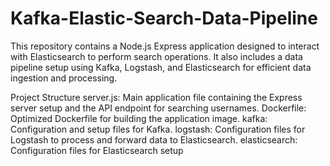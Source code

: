 # Kafka-Elastic-Search-Data-Pipeline
This repository contains a Node.js Express application designed to interact with Elasticsearch to perform search operations. It also includes a data pipeline setup using Kafka, Logstash, and Elasticsearch for efficient data ingestion and processing.

Project Structure
server.js: Main application file containing the Express server setup and the API endpoint for searching usernames.
Dockerfile: Optimized Dockerfile for building the application image.
kafka: Configuration and setup files for Kafka.
logstash: Configuration files for Logstash to process and forward data to Elasticsearch.
elasticsearch: Configuration files for Elasticsearch setup
